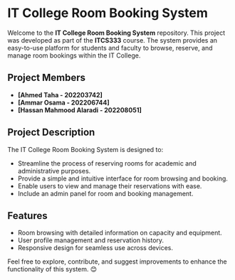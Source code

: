 # IT College Room Booking System

Welcome to the **IT College Room Booking System** repository. This project was developed as part of the **ITCS333** course. The system provides an easy-to-use platform for students and faculty to browse, reserve, and manage room bookings within the IT College.

## Project Members
- **[Ahmed Taha - 202203742]**
- **[Ammar Osama - 202206744]**
- **[Hassan Mahmood Alaradi - 202208051]**

## Project Description

The IT College Room Booking System is designed to:

- Streamline the process of reserving rooms for academic and administrative purposes.
- Provide a simple and intuitive interface for room browsing and booking.
- Enable users to view and manage their reservations with ease.
- Include an admin panel for room and booking management.

## Features

- Room browsing with detailed information on capacity and equipment.
- User profile management and reservation history.
- Responsive design for seamless use across devices.

Feel free to explore, contribute, and suggest improvements to enhance the functionality of this system. 😊
